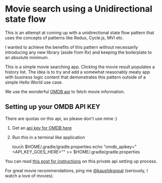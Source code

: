 # Movie search using a Unidirectional state flow

This is an attempt at coming up with a unidirectional state flow pattern that uses the concepts
of patterns like Redux, Cycle.js, MVI etc.

I wanted to achieve the benefits of this pattern without necessarily introducing any new library
(aside from Rx) and keeping the boilerplate to an absolute minimum.

This is a simple movie searching app. Clicking the movie result populates a history list. The idea
is to try and add a somewhat reasonably meaty app with business logic content that demonstrates this
 pattern outside of a simple Hello World use case.

We use the wonderful [OMDB api](http://www.omdbapi.com) to fetch movie information.

## Setting up your OMDB API KEY

There are quotas on this api, so please don't use mine :)

1. Get an [api key for OMDB here](http://www.omdbapi.com/apikey.aspx)
2. Run this in a terminal like application

    touch $HOME/.gradle/gradle.properties
    echo "omdb_apikey=\"<API_KEY_GOES_HERE>\""  >> $HOME/.gradle/gradle.properties

You can read [this post for instructions](https://medium.com/code-better/hiding-api-keys-from-your-android-repository-b23f5598b906) on this private api
setting up process.

For great movie recommendations, ping me [@kaushikgopal](https://twitter.com/kaushikgopal) (seriously, I watch a love of movies).
